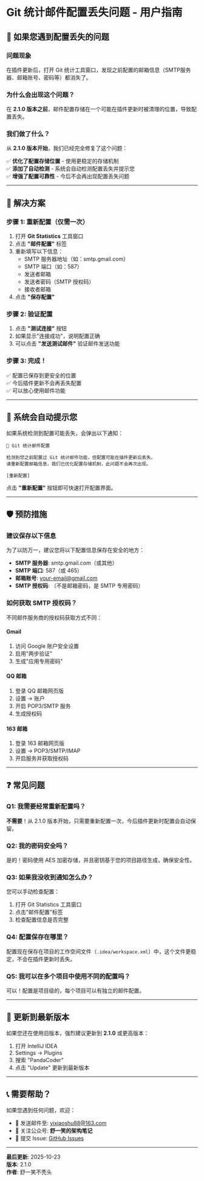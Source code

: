 # Git 统计邮件配置丢失问题 - 用户指南

## 🎯 如果您遇到配置丢失的问题

### 问题现象

在插件更新后，打开 Git 统计工具窗口，发现之前配置的邮箱信息（SMTP服务器、邮箱账号、密码等）都消失了。

### 为什么会出现这个问题？

在 **2.1.0 版本之前**，邮件配置存储在一个可能在插件更新时被清理的位置，导致配置丢失。

### 我们做了什么？

从 **2.1.0 版本开始**，我们已经完全修复了这个问题：

✅ **优化了配置存储位置** - 使用更稳定的存储机制  
✅ **添加了自动检测** - 系统会自动检测配置丢失并提示您  
✅ **增强了配置可靠性** - 今后不会再出现配置丢失问题  

---

## 📝 解决方案

### 步骤 1: 重新配置（仅需一次）

1. 打开 **Git Statistics** 工具窗口
2. 点击 **"邮件配置"** 标签
3. 重新填写以下信息：
   - SMTP 服务器地址（如：smtp.gmail.com）
   - SMTP 端口（如：587）
   - 发送者邮箱
   - 发送者密码（SMTP 授权码）
   - 接收者邮箱
4. 点击 **"保存配置"**

### 步骤 2: 验证配置

1. 点击 **"测试连接"** 按钮
2. 如果显示"连接成功"，说明配置正确
3. 可以点击 **"发送测试邮件"** 验证邮件发送功能

### 步骤 3: 完成！

✅ 配置已保存到更安全的位置  
✅ 今后插件更新不会再丢失配置  
✅ 可以放心使用邮件功能  

---

## 🔔 系统会自动提示您

如果系统检测到配置可能丢失，会弹出以下通知：

```
📧 Git 统计邮件配置

检测到您之前配置过 Git 统计邮件功能，但配置可能在插件更新后丢失。
请重新配置邮箱信息，我们已优化配置存储机制，此问题不会再次出现。

[重新配置]
```

点击 **"重新配置"** 按钮即可快速打开配置界面。

---

## 🛡️ 预防措施

### 建议保存以下信息

为了以防万一，建议您将以下配置信息保存在安全的地方：

- **SMTP 服务器**: smtp.gmail.com（或其他）
- **SMTP 端口**: 587（或 465）
- **邮箱账号**: your-email@gmail.com
- **SMTP 授权码**: （不是邮箱密码，是 SMTP 专用密码）

### 如何获取 SMTP 授权码？

不同邮件服务商的授权码获取方式不同：

#### Gmail
1. 访问 Google 账户安全设置
2. 启用"两步验证"
3. 生成"应用专用密码"

#### QQ 邮箱
1. 登录 QQ 邮箱网页版
2. 设置 → 账户
3. 开启 POP3/SMTP 服务
4. 生成授权码

#### 163 邮箱
1. 登录 163 邮箱网页版
2. 设置 → POP3/SMTP/IMAP
3. 开启服务并获取授权码

---

## ❓ 常见问题

### Q1: 我需要经常重新配置吗？

**不需要**！从 2.1.0 版本开始，只需要重新配置一次，今后插件更新时配置会自动保留。

### Q2: 我的密码安全吗？

是的！密码使用 AES 加密存储，并且密钥基于您的项目路径生成，确保安全性。

### Q3: 如果我没收到通知怎么办？

您可以手动检查配置：
1. 打开 Git Statistics 工具窗口
2. 点击"邮件配置"标签
3. 检查配置信息是否完整

### Q4: 配置保存在哪里？

配置现在保存在项目的工作空间文件（`.idea/workspace.xml`）中，这个文件更稳定，不会在插件更新时丢失。

### Q5: 我可以在多个项目中使用不同的配置吗？

可以！配置是项目级的，每个项目可以有独立的邮件配置。

---

## 🎉 更新到最新版本

如果您还在使用旧版本，强烈建议更新到 **2.1.0** 或更高版本：

1. 打开 IntelliJ IDEA
2. Settings → Plugins
3. 搜索 "PandaCoder"
4. 点击 "Update" 更新到最新版本

---

## 📞 需要帮助？

如果您遇到任何问题，欢迎：

- 📧 发送邮件至: yixiaoshu88@163.com
- 💬 关注公众号: **舒一笑的架构笔记**
- 🐛 提交 Issue: [GitHub Issues](https://github.com/yourusername/PandaCoder/issues)

---

**最后更新**: 2025-10-23  
**版本**: 2.1.0  
**作者**: 舒一笑不秃头


